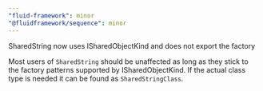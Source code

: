 ```yaml
---
"fluid-framework": minor
"@fluidframework/sequence": minor
---
```


SharedString now uses ISharedObjectKind and does not export the factory

Most users of `SharedString` should be unaffected as long as they stick to the factory patterns supported by ISharedObjectKind.
If the actual class type is needed it can be found as `SharedStringClass`.
